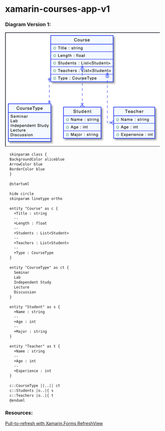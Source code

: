 # xamarin-courses-app-v1

### Diagram Version 1:
![Diagram V1](docs/diagram-v1.png)
```plantuml
  skinparam class {
  BackgroundColor aliceblue
  ArrowColor blue
  BorderColor blue
  }

  @startuml

  hide circle
  skinparam linetype ortho

  entity "Course" as c {
    +Title : string
    --
    +Length : float
    --
    +Students : List<Student>
    --
    +Teachers : List<Student>
    --
    +Type : CourseType
  }

  entity "CourseType" as ct {
    Seminar
    Lab
    Independent Study
    Lecture
    Discussion
  }

  entity "Student" as s {
    +Name : string
    --
    +Age : int
    --
    +Major : string
  }

  entity "Teacher" as t {
    +Name : string
    --
    +Age : int
    --
    +Experience : int
  }

  c::CourseType ||..|| ct
  c::Students |o..|{ s
  c::Teachers |o..|{ t
  @enduml
```

### Resources:
[Pull-to-refresh with Xamarin.Forms RefreshView](https://devblogs.microsoft.com/xamarin/refreshview-xamarin-forms/)
